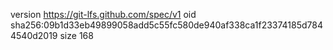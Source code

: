 version https://git-lfs.github.com/spec/v1
oid sha256:09b1d33eb49899058add5c55fc580de940af338ca1f23374185d7844540d2019
size 168
